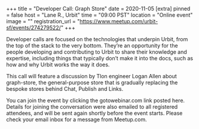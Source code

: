 
+++
title = "Developer Call: Graph Store"
date = 2020-11-05
[extra]
pinned = false
host = "Lane R., Urbit"
time = "09:00 PST"
location = "Online event"
image = ""
registration_url = "https://www.meetup.com/urbit-sf/events/274279522/"
+++

Developer calls are focused on the technologies that underpin Urbit, from the top of the stack to the very bottom. They’re an opportunity for the people developing and contributing to Urbit to share their knowledge and expertise, including things that typically don’t make it into the docs, such as how and why Urbit works the way it does.

This call will feature a discussion by Tlon engineer Logan Allen about graph-store, the general-purpose store that is gradually replacing the bespoke stores behind Chat, Publish and Links.

You can join the event by clicking the gotowebinar.com link posted here. Details for joining the conversation were also emailed to all registered attendees, and will be sent again shortly before the event starts. Please check your email inbox for a message from Meetup.com. 
